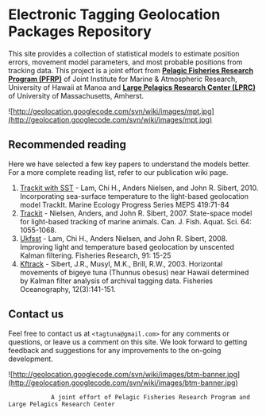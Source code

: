 # Electronic Tagging Geolocation Packages Repository #

This site provides a collection of statistical models to estimate position errors, movement model parameters, and most probable positions from tracking data. This project is a joint effort from **[Pelagic Fisheries Research Program (PFRP)](http://www.soest.hawaii.edu/PFRP/)** of Joint Institute for Marine & Atmospheric Research, University of Hawaii at Manoa and **[Large Pelagics Research Center (LPRC)](http://tunalab.org)** of University of Massachusetts, Amherst.

![http://geolocation.googlecode.com/svn/wiki/images/mpt.jpg](http://geolocation.googlecode.com/svn/wiki/images/mpt.jpg)

## Recommended reading ##

Here we have selected a few key papers to understand the models better. For a more complete reading list, refer to our publication wiki page.

  1. [Trackit with SST](http://www.int-res.com/abstracts/meps/v419/p71-84/) - Lam, Chi H., Anders Nielsen, and John R. Sibert, 2010. Incorporating sea-surface temperature to the light-based geolocation model TrackIt. Marine Ecology Progress Series MEPS 419:71-84
  1. [Trackit](http://www.soest.hawaii.edu/PFRP/reprints/Nielsen_Sibert_2007.pdf) - Nielsen, Anders, and John R. Sibert, 2007. State-space model for light-based tracking of marine animals. Can. J. Fish. Aquat. Sci. 64: 1055-1068.
  1. [Ukfsst](http://www.soest.hawaii.edu/PFRP/reprints/lam_nielsen_sibert.pdf) - Lam, Chi H., Anders Nielsen, and John R. Sibert, 2008. Improving light and temperature based geolocation by unscented Kalman filtering. Fisheries Research, 91: 15-25
  1. [Kftrack](http://www.soest.hawaii.edu/PFRP/reprints/sibert_horizontal.pdf) - Sibert, J.R., Musyl, M.K., Brill, R.W., 2003. Horizontal movements of bigeye tuna (Thunnus obesus) near Hawaii determined by Kalman filter analysis of archival tagging data. Fisheries Oceanography, 12(3):141-151.


## Contact us ##

Feel free to contact us at `<tagtuna@gmail.com>` for any comments or questions, or leave us a comment on this site. We look forward to getting feedback and suggestions for any improvements to the on-going development.


![http://geolocation.googlecode.com/svn/wiki/images/btm-banner.jpg](http://geolocation.googlecode.com/svn/wiki/images/btm-banner.jpg)

`            A joint effort of Pelagic Fisheries Research Program and Large Pelagics Research Center`

